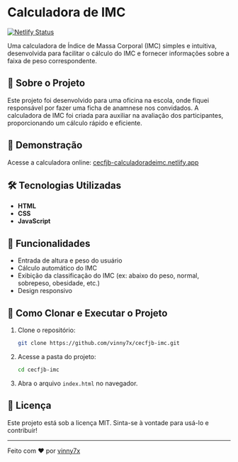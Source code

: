 # Calculadora de IMC

[![Netlify Status](https://api.netlify.com/api/v1/badges/cb250c0d-76f8-4bd8-9b82-c1a49e69288a/deploy-status)](https://cecfjb-calculadoradeimc.netlify.app/)

Uma calculadora de Índice de Massa Corporal (IMC) simples e intuitiva, desenvolvida para facilitar o cálculo do IMC e fornecer informações sobre a faixa de peso correspondente.

## 📌 Sobre o Projeto

Este projeto foi desenvolvido para uma oficina na escola, onde fiquei responsável por fazer uma ficha de anamnese nos convidados. A calculadora de IMC foi criada para auxiliar na avaliação dos participantes, proporcionando um cálculo rápido e eficiente.

## 🚀 Demonstração

Acesse a calculadora online: [cecfjb-calculadoradeimc.netlify.app](https://cecfjb-calculadoradeimc.netlify.app/)

## 🛠️ Tecnologias Utilizadas

- **HTML**
- **CSS**
- **JavaScript**

## 📌 Funcionalidades

- Entrada de altura e peso do usuário
- Cálculo automático do IMC
- Exibição da classificação do IMC (ex: abaixo do peso, normal, sobrepeso, obesidade, etc.)
- Design responsivo

## 📂 Como Clonar e Executar o Projeto

1. Clone o repositório:
   ```bash
   git clone https://github.com/vinny7x/cecfjb-imc.git
   ```
2. Acesse a pasta do projeto:
   ```bash
   cd cecfjb-imc
   ```
3. Abra o arquivo `index.html` no navegador.

## 📝 Licença

Este projeto está sob a licença MIT. Sinta-se à vontade para usá-lo e contribuir!

---

Feito com ❤️ por [vinny7x](https://github.com/vinny7x/)

